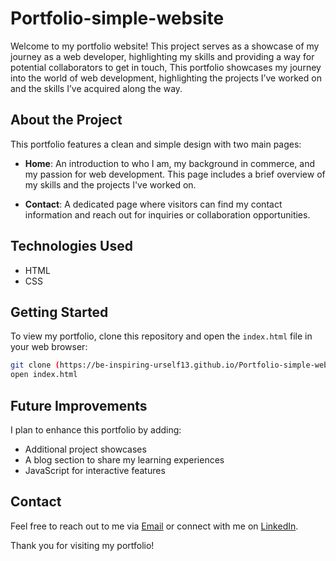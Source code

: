 # Portfolio-simple-website

Welcome to my portfolio website! This project serves as a showcase of my journey as a web developer, highlighting my skills and providing a way for potential collaborators to get in touch,
This portfolio showcases my journey into the world of web development, highlighting the projects I’ve worked on and the skills I’ve acquired along the way.

## About the Project

This portfolio features a clean and simple design with two main pages:

- **Home**: An introduction to who I am, my background in commerce, and my passion for web development. This page includes a brief overview of my skills and the projects I've worked on.
  
- **Contact**: A dedicated page where visitors can find my contact information and reach out for inquiries or collaboration opportunities.

## Technologies Used

- HTML
- CSS

## Getting Started

To view my portfolio, clone this repository and open the `index.html` file in your web browser:

```bash
git clone (https://be-inspiring-urself13.github.io/Portfolio-simple-website/)
open index.html
```

## Future Improvements

I plan to enhance this portfolio by adding:

- Additional project showcases
- A blog section to share my learning experiences
- JavaScript for interactive features

## Contact

Feel free to reach out to me via [Email](siddiqasud13@gmail.com) or connect with me on [LinkedIn](www.linkedin.com/in/fathimasiddika868365325).

Thank you for visiting my portfolio!
